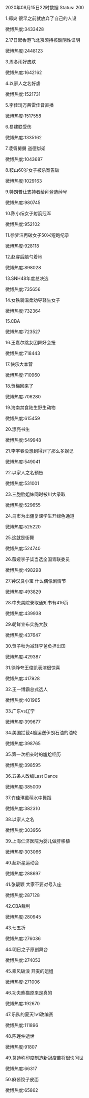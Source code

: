 2020年08月15日22时数据
Status: 200

1.郑爽 很早之前就放弃了自己的人设

微博热度:3433428

2.17日起香港飞北京须持核酸阴性证明

微博热度:2448123

3.周冬雨好皮肤

微博热度:1642162

4.以家人之名好虐

微博热度:1521731

5.李佳琦万茜雷佳音直播

微博热度:1517558

6.易建联受伤

微博热度:1335162

7.凌霄舅舅 道德绑架

微博热度:1043687

8.鞍山60岁女子被杀案告破

微博热度:1029163

9.特朗普让支持者给拜登选绰号

微博热度:980745

10.陈小纭女子射箭冠军

微博热度:952102

11.徐梦洁再破女子50米短跑纪录

微博热度:928118

12.赵睿后脑勺着地

微博热度:898028

13.SNH48年度总决选

微博热度:735656

14.女铁骑温柔劝导轻生女子

微博热度:732364

15.CBA

微博热度:723527

16.王嘉尔跳女团舞好会扭

微博热度:718443

17.快乐大本营

微博热度:710960

18.贺梅回来了

微博热度:706280

19.海南禁食陆生野生动物

微博热度:615459

20.漂亮书生

微博热度:549948

21.李宇春没想到得罪了那么多娱记

微博热度:549041

22.以家人之名预告

微博热度:531001

23.三胞胎姐妹同时被川大录取

微博热度:529655

24.乌市为出疆复课学生开绿色通道

微博热度:525220

25.这就是街舞

微博热度:524740

26.薇娅李子柒当选全国青联委员

微博热度:498298

27.钟汉良小宝 什么偶像剧情节

微博热度:493829

28.中央美院录取通知书有416页

微博热度:439938

29.朝鲜宣布实施大赦

微博热度:437647

30.贺子秋为减轻李爸负担出国

微博热度:429387

31.徐峥夸王俊凯表演很惊喜

微博热度:417928

32.王一博霸总式选人

微博热度:401965

33.广东vs辽宁

微博热度:399677

34.美国拦截4艘运送伊朗石油的油轮

微博热度:398765

35.第一次相亲时的尴尬经历

微博热度:398595

36.五条人改编Last Dance

微博热度:385009

37.许佳琪戴萌水中舞蹈

微博热度:382310

38.以家人之名

微博热度:303956

39.上海仁济医院为婴儿做肝移植

微博热度:303066

40.超新星运动会

微博热度:288697

41.张靓颖 大家不要对号入座

微博热度:287128

42.CBA裁判

微博热度:280945

43.七五折

微博热度:276036

44.明日之子原创舞台

微博热度:274053

45.乘风破浪 开麦的姐姐

微博热度:271006

46.功夫熊猫原来是真的

微博热度:192670

47.乐队的夏天1v1改编赛

微博热度:111896

48.陈连仲逝世

微博热度:91807

49.莫迪称印度制造新冠疫苗将很快问世

微博热度:66317

50.麻酱饺子皮面

微博热度:65862

